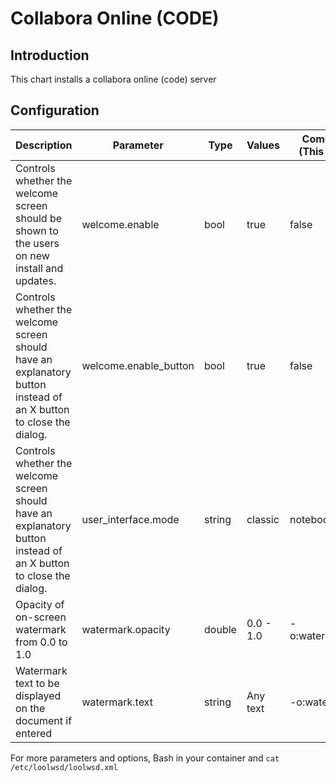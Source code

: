 # Collabora Online (CODE)

## Introduction

This chart installs a collabora online (code) server

## Configuration

| **Description**                                                                                                        | **Parameter**         | **Type** | **Values**          | **Command Example (This is the defaults)** |
|------------------------------------------------------------------------------------------------------------------------|-----------------------|----------|---------------------|--------------------------------------------|
| Controls whether the welcome screen should be shown to the users on new install and updates.                      | welcome.enable        | bool     | true|false          | -o:welcome.enable=true                     |
| Controls whether the welcome screen should have an explanatory button instead of an X button to close the dialog. | welcome.enable_button | bool     | true|false          | -o:welcome.enable_button=false             |
| Controls whether the welcome screen should have an explanatory button instead of an X button to close the dialog. | user_interface.mode   | string   | classic|notebookbar | -o:user_interface.mode=notebookbar         |
| Opacity of on-screen watermark from 0.0 to 1.0                                                                         | watermark.opacity     | double   | 0.0 - 1.0           | -o:watermark.opacity=0.2                   |
| Watermark text to be displayed on the document if entered                                                         | watermark.text        | string   | Any text            | -o:watermark.text=""                       |


For more parameters and options, Bash in your container and `cat /etc/loolwsd/loolwsd.xml`
